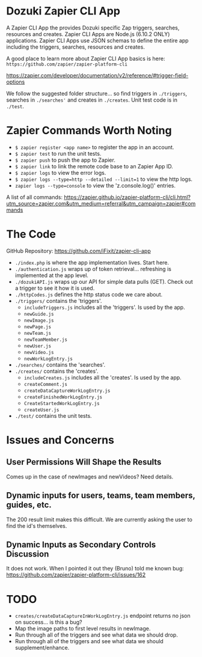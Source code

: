 # Dozuki Zapier CLI App #
A Zapier CLI App the provides Dozuki specific Zap triggers, searches, resources and creates.
Zapier CLI Apps are Node.js (6.10.2 ONLY) applications.
Zapier CLI Apps use JSON schemas to define the entire app including the triggers, searches, resources and creates.

A good place to learn more about Zapier CLI App basics is here: `https://github.com/zapier/zapier-platform-cli`

https://zapier.com/developer/documentation/v2/reference/#trigger-field-options


We follow the suggested folder structure... so find triggers in `./triggers`, searches in `./searches'` and creates in `./creates`.
Unit test code is in `./test`.

# Zapier Commands Worth Noting #
 - `$ zapier register <app name>` to register the app in an account.
 - `$ zapier test` to run the unit tests.
 - `$ zapier push` to push the app to Zapier.
 - `$ zapier link` to link the remote code base to an Zapier App ID.
 - `$ zapier logs` to view the error logs.
 - `$ zapier logs --type=http --detailed --limit=1` to view the http logs.
 - `zapier logs --type=console` to view the 'z.console.log()' entries.

A list of all commands: https://zapier.github.io/zapier-platform-cli/cli.html?utm_source=zapier.com&utm_medium=referral&utm_campaign=zapier#commands

# The Code #
GitHub Repository: https://github.com/iFixit/zapier-cli-app

 - `./index.php` is where the app implementation lives.  Start here.
 - `./authentication.js` wraps up of token retrieval... refreshing is implemented at the app level.
 - `./dozukiAPI.js` wraps up our API for simple data pulls (GET). Check out a trigger to see it how it is used.
 - `./httpCodes.js` defines the http status code we care about.
 - `./triggers/` contains the 'triggers'.
   - `includeTriggers.js` includes all the 'triggers'. Is used by the app. 
   - `newGuide.js`
   - `newImage.js`
   - `newPage.js`
   - `newTeam.js`
   - `newTeamMember.js`
   - `newUser.js`
   - `newVideo.js`
   - `newWorkLogEntry.js`
 - `./searches/` contains the 'searches'.
 - `./creates/` contains the 'creates'.
   - `includeCreates.js` includes all the 'creates'.  Is used by the app.
   - `createComment.js`
   - `createDataCaptureWorkLogEntry.js`
   - `createFinishedWorkLogEntry.js` 
   - `CreateStartedWorkLogEntry.js`
   - `createUser.js`
 - `./test/` contains the unit tests.
 
# Issues and Concerns 

## User Permissions Will Shape the Results ##
Comes up in the case of newImages and newVideos?  Need details.
 
## Dynamic inputs for users, teams, team members, guides, etc. ##
The 200 result limit makes this difficult.  We are currently asking the user to
find the id's themselves.

## Dynamic Inputs as Secondary Controls Discussion ##
It does not work.
When I pointed it out they (Bruno) told me known bug:  https://github.com/zapier/zapier-platform-cli/issues/162

# TODO #
- `creates/createDataCaptureInWorkLogEntry.js` endpoint returns no json on success... is this a bug?
- Map the image paths to first level results in newImage.
- Run through all of the triggers and see what data we should drop.
- Run through all of the triggers and see what data we should supplement/enhance. 